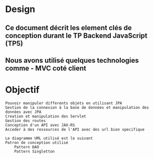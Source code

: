<h1>Design</h1>
<h2>Ce document décrit les element clés de conception durant le TP Backend JavaScript (TP5)</h2>
<h2>Nous avons utilisé quelques technologies comme - MVC coté client </h2>
<h1>Objectif</h1>

    Pouvoir manipuler differents objets en utilisant JPA
    Gestion de la connexion à la base de données et manipulation des données avec JPA
    Creation et manipulation des Servlet
    Gestion des routes
    Conception d'un API avec JAX-RS
    Acceder à des ressources de l'API avec des url bien specifique

    Le diagramme UML utilisé est le suivant
    Patron de conception utilisé
        Pattern DAO
        Pattern Singletton
